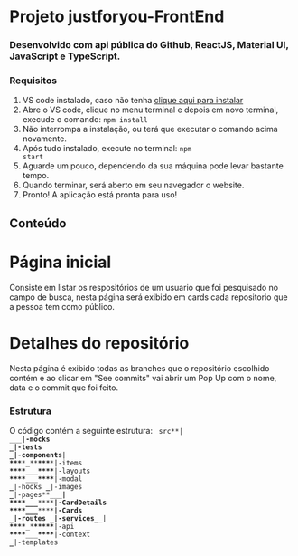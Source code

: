 # Projeto justforyou-FrontEnd

### Desenvolvido com api pública do Github, ReactJS, Material UI, JavaScript e TypeScript.

### Requisitos

1. VS code instalado, caso não tenha <a href="https://code.visualstudio.com/download" target="_blank">clique aqui para instalar</a>
2. Abre o VS code, clique no menu terminal e depois em novo terminal, execude o comando: <code>npm install</code>
3. Não interrompa a instalação, ou terá que executar o comando acima novamente.
4. Após tudo instalado, execute no terminal: <code>npm start</code>
5. Aguarde um pouco, dependendo da sua máquina pode levar bastante tempo.
6. Quando terminar, será aberto em seu navegador o website.
7. Pronto! A aplicação está pronta para uso!

## Conteúdo

# Página inicial

Consiste em listar os respositórios de um usuario que foi pesquisado no campo de busca, nesta página será exibido em cards cada repositorio que a pessoa tem como público.

# Detalhes do repositório

Nesta página é exibido todas as branches que o repositório escolhido contém e ao clicar em "See commits" vai abrir um Pop Up com o nome, data e o commit que foi feito.

### Estrutura

O código contém a seguinte estrutura:
<code>
src**|
\_\_\_**|-**mocks**
**\_**|-**tests**
**\_**|-components**|
**\*\*\***\*\_\*\***\*\*\***\*|-items
**\*\*\*\***\_\_\_**\*\*\*\***|-layouts
**\*\*\*\***\_\_\_**\*\*\*\***|-modal
**\_**|-hooks
**\_**|-images
**\_**|-pages**\_\_\_**|
**\*\*\*\***\_\_\_**\*\*\*\***|-CardDetails
**\*\*\*\***\_\_\_**\*\*\*\***|-Cards
**\_**|-routes
**\_**|-services\_**\_|
**\*\*\*\***\_\***\*\*\*\*\***|-api
**\*\*\*\***\_\_\_**\*\*\*\***|-context
**\_**|-templates
</code>
